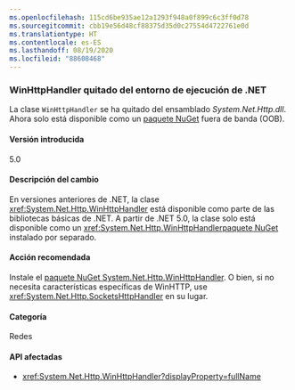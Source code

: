 ```yaml
---
ms.openlocfilehash: 115cd6be935ae12a1293f948a0f899c6c3ff0d78
ms.sourcegitcommit: cbb19e56d48cf88375d35d0c27554d4722761e0d
ms.translationtype: HT
ms.contentlocale: es-ES
ms.lasthandoff: 08/19/2020
ms.locfileid: "88608468"
---
```

### <a name="winhttphandler-removed-from-net-runtime"></a>WinHttpHandler quitado del entorno de ejecución de .NET

La clase `WinHttpHandler` se ha quitado del ensamblado *System.Net.Http.dll*. Ahora solo está disponible como un [paquete NuGet](https://www.nuget.org/packages/System.Net.Http.WinHttpHandler/) fuera de banda (OOB).

#### <a name="version-introduced"></a>Versión introducida

5.0

#### <a name="change-description"></a>Descripción del cambio

En versiones anteriores de .NET, la clase <xref:System.Net.Http.WinHttpHandler> está disponible como parte de las bibliotecas básicas de .NET. A partir de .NET 5.0, la clase solo está disponible como un <xref:System.Net.Http.WinHttpHandler>[paquete NuGet](https://www.nuget.org/packages/System.Net.Http.WinHttpHandler/) instalado por separado.

#### <a name="recommended-action"></a>Acción recomendada

Instale el [paquete NuGet System.Net.Http.WinHttpHandler](https://www.nuget.org/packages/System.Net.Http.WinHttpHandler/). O bien, si no necesita características específicas de WinHTTP, use <xref:System.Net.Http.SocketsHttpHandler> en su lugar.

#### <a name="category"></a>Categoría

Redes

#### <a name="affected-apis"></a>API afectadas

- <xref:System.Net.Http.WinHttpHandler?displayProperty=fullName>

<!--

#### Affected APIs

- `T:System.Net.Http.WinHttpHandler`

-->

